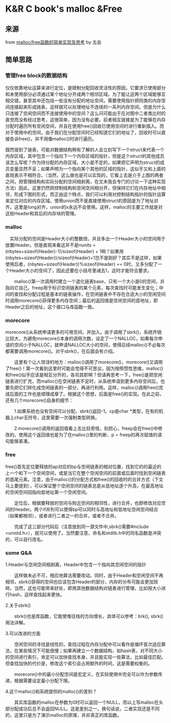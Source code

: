 # K&R C book's malloc &Free
## 来源
from  [malloc/free函数的简单实现及思考](http://www.cnblogs.com/wuyuegb2312/archive/2013/05/03/3056309.html) by 五岳 

## 简单思路
### 管理free block的数据结构
仅仅依靠地址运算来进行定位，是限制分配回收灵活性的原因，它要求已使用部分和未使用部分必须通过某个地址分开成两个相邻区域。为了能让这两个区域能够互相交错，甚至其中还包括一些没有分配的地址空间，需要使用指针把同类的内存空间连接起来形成链表，这样就可以处理地址不连续的一系列内存空间。但是为什么只连接了空闲空间而不连接使用中的空间？这么问可能出于在对图中二者类比时的直觉而没有经过思考，这很简单，因为没有必要。前者相互链接是为了能够在内存分配时遍历所有空闲空间，并且在使用free()回收已使用空间时进行重新插入。而对于使用中的空间，由于我们在分配空间时已经知道它们的地址了，回收时可以直接告诉free()，并不用像malloc()时进行遍历。

既然提到了链表，可能对数据结构稍有了解的人会立刻写下一个struct来代表一个内存区域，其中包含一个指向下一个内存区域的指针，但是这个struct的其他成员该怎么写呢？作为待分配的内存区域，大小是不定的，如果把它声明为struct的成员变量显然不妥；如果声明为一个指向某个其他的区域的指针，这似乎又和上面的直观表示不相符合。（当然，这么做也是可以实现的，它看上去是介于上图的两者之间，把管理结构和实际分配的空间相剥离，在文末我会专门的讨论一下这种实现方法）因此，这里仍然把控制结构和空闲空间相分开，但保持它们在内存地址中相邻，形成下图的形式，而正由这个特点，我们可以利用对控制结构指针的指针运算来定位对应的内存区域。使用union而不是直接使用struct的原因是为了地址对齐。这里是long对齐，union的x永远不会使用。这样，malloc的主要工作就是对这些Header和其后的内存块的管理。

### malloc

　实际分配的空间是Header大小的整数倍，并且多出一个Header大小的空间用于放置Header。但是直观来看这并不是nunits = (nbytes+sizeof(Header)-1)/sizeof(Header) + 1啊？如果用(nbytes+sizeof(Header))/sizeof(Header)+1岂不是刚好？其实不是这样，如果使用后者，(nbytes+sizeof(Header))%sizeof(Header) == 0时，又多分配了一个Header大小的空间了，因此还要在小括号里减去1，这时才能符合要求。

 　　malloc()第一次调用时建立一个退化链表base，只有一个大小是0的空间，并指向它自己。freep用于标识空闲链表的某个元素，每次查找时可能发生变化；中间的查找和分配过程是基本的链表操作，在空闲链表中不存在合适大小的空闲空间时调用morecore()获得更多内存空间；最后的返回值是空闲空间的首地址，即Header之后的地址，这个接口与库函数一致。
 　　
### morecore

morecore()从系统申请更多的可用空间，并加入。由于调用了sbrk()，系统开销比较大，为避免morecore()本身的调用次数，设定了一个NALLOC，如果每次申请的空间小于NALLOC，就申请NALLOC大小的空间，使得后续malloc()不必每次都需要调用morecore()。对于sbrk()，在后面会有介绍。

　　这里有个让人惊讶的地方：malloc()调用了morecore()，morecore()又调用了free()！第一次看到这里时可能会觉得不可思议，因为按照惯性思维，malloc()和free()似乎应该是相互分开的，各司其职啊？但请再思考一下，free()是把空闲链表进行扩充，而malloc()在空闲链表不足时，从系统申请到更多内存空间后，也要先把它们转化成空闲链表的一部分，再进行利用。这样，malloc()调用free()完成后面的工作也是顺理成章了。根据这个思想，后面是free()的实现。在此之前，还有几个morecore()自身的细节：

　　1.如果系统也没有空间可以分配，sbrk()返回-1。cp是char *类型，在有的机器上char无符号，这里需要一次强制类型转换。

　　2.morecore()调用的返回值看上去比较奇怪，别担心，freep会在free()中修改的。使用这个返回值也是为了在malloc()里的判断、p = freep的再次赋值的语句能够紧凑。

### free
free()首先定位要释放的ap对应的bp与空闲链表的相对位置，找到它的的最近的上一个和下一个空闲空间，或是当它在整个空闲空间的前面或后面时找到空闲链表的首尾元素。注意，由于malloc()的分配方式和free()的回收时的合并方式（下文马上要提到），可以保证整个空闲空间的链表总是从低地址逐个升高，在最高地址的空闲空间回指向低地址第一个空闲空间。

　　定位后，根据要释放的空间与附近空间的相邻性，进行合并，也即修改对应空间的Header。两个if并列可以使得bp可以同时与高地址和低地址空闲空间结合（如果都相邻），或者进行二者之一的合并，或者不合并。

　　完成了这三部分代码后（注意放到同一源文件中,sbrk()需要#include <unistd.h>），就可以使用了。当然要注意，命名和stdlib.h中的同名函数是冲突的，可以自行改名。
　　
### some Q&A

1.Header与空闲空间相剥离，Header中包含一个指向其空闲空间的指针

　　这样做未必不可，相应地算法需要改动。同时，由于Header和空闲空间不再相邻，sbrk()获得的空间也应该包含Header的部分，内存的分布可能会更加琐碎。当然，这也可能带来好处，即用其他数据结构对链表进行管理，比如按大小进行hash，这样查找起来更快。

2.关于sbrk()

　　sbrk()也是库函数，它能使堆往栈的方向增长，具体可以参考：brk(), sbrk() 用法详解。

3.可以改进的方面

　　空闲空间的寻找是线性的，查找过程在内存分配中可以看作是循环首次适应算法，在某些情况下可能很慢；如果再建立一个数据结构，如hash表，对不同大小的空间进行索引，肯定可以加快查找本身，并且能实现一些算法，比如最佳匹配。但查找加快的代价是，修改这个索引会占用额外的时间，这是需要权衡的。

　　morecore()中的最小分配空间是宏定义，在实际使用中完全可以作为参数传递，根据需要设定最小分配下限。


4.这个malloc()和系统提供的malloc()的差别？

　　其实库函数的malloc在参数为0时可以返回一个NULL，而以上写malloc在头部分配成功后总不会返回NULL。这是差别之一，换句话说，二者实现还是不同的，这里只是为了演示malloc的原理，并非真正的库函数。　　
